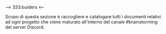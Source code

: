 --> 333.buiders <--

Scopo di questa sezione è raccogliere e catalogare tutti i documenti relativi ad ogni progetto che viene maturato all'interno del canale #brainstorming del server Discord.
